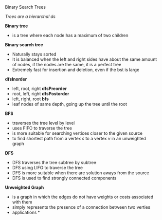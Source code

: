 Binary Search Trees

*Trees are a hierarchal ds*

**Binary tree**
* is a tree where each node has a maximum of two children

**Binary search tree**
* Naturally stays sorted
* It is balanced when the left and right sides have about the same amount of nodes, if the nodes are the same, it is a perfect tree
* Extremely fast for insertion and deletion, even if the bst is large

**dfsInorder**
* left, root, right
**dfsPreorder**
* root, left, right
**dfsPostorder**
* left, right, root
**bfs**
* leaf nodes of same depth, going up the tree until the root

**BFS**
* traverses the tree level by level
* uses FIFO to traverse the tree 
* is more suitable for searching vertices closer to the given source
* to find shortest path from a vertex *s* to a vertex *v* in an unweighted graph

**DFS**
* DFS traverses the tree subtree by subtree
* DFS using LIFO to traverse the tree
* DFS is more suitable when there are solution aways from the source
* DFS is used to find strongly connected components

**Unweighted Graph**
* is a graph in which the edges do not have weights or costs associated with them
* simply represents the presence of a connection between two verties
* applications
    * 
